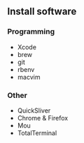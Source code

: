 ## Install software

### Programming

* Xcode
* brew
* git 
* rbenv
* macvim



### Other

* QuickSliver
* Chrome & Firefox
* Mou
* TotalTerminal